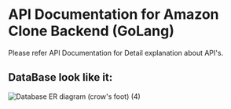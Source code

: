 # API Documentation for Amazon Clone Backend (GoLang)
Please refer API Documentation for Detail explanation about API's.
## DataBase look like it:
![Database ER diagram (crow's foot) (4)](https://github.com/user-attachments/assets/15df9e0f-10c7-424c-97f7-8999f71a9af3)
